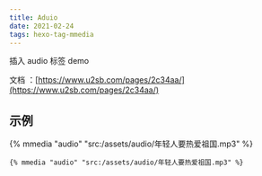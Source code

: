 ```yaml
---
title: Aduio
date: 2021-02-24
tags: hexo-tag-mmedia
---
```


插入 audio 标签 demo

<!-- more -->

文档 ：[https://www.u2sb.com/pages/2c34aa/](https://www.u2sb.com/pages/2c34aa/)

## 示例

{% mmedia "audio" "src:/assets/audio/年轻人要热爱祖国.mp3" %}

```
{% mmedia "audio" "src:/assets/audio/年轻人要热爱祖国.mp3" %}
```
